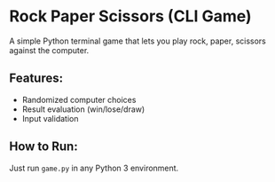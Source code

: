 # Rock Paper Scissors (CLI Game)

A simple Python terminal game that lets you play rock, paper, scissors against the computer.

## Features:
- Randomized computer choices
- Result evaluation (win/lose/draw)
- Input validation

## How to Run:
Just run `game.py` in any Python 3 environment.
